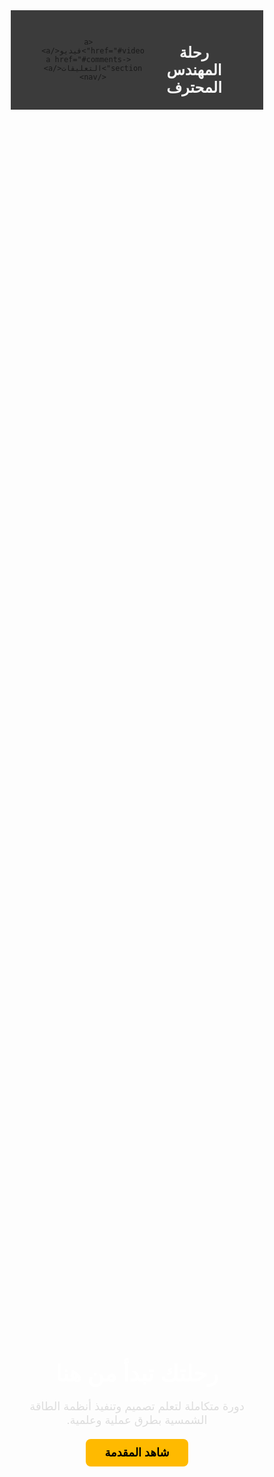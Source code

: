 
<html lang="ar" dir="rtl">
<head>
  <meta charset="UTF-8" />
  <meta name="viewport" content="width=device-width, initial-scale=1.0" />
  <title>رحلة المهندس المحترف</title>
  <link href="https://fonts.googleapis.com/css2?family=Cairo:wght@400;700&display=swap" rel="stylesheet" />
  <style>
    * {
      margin: 0;
      padding: 0;
      box-sizing: border-box;
      font-family: 'Cairo', sans-serif;
    }

    body {
      background: linear-gradient(to right, #0f0f0f, #1c1c1c);
      color: #ffffff;
      line-height: 1.6;
    }

    header {
      padding: 20px 40px;
      background-color: #111111d0;
      display: flex;
      justify-content: space-between;
      align-items: center;
      border-bottom: 1px solid #333;
    }

    header h1 {
      font-size: 24px;
      color: #f9f9f9;
    }

    nav a {
      color: #ccc;
      text-decoration: none;
      margin-left: 20px;
      font-size: 16px;
      transition: color 0.3s;
    }

    nav a:hover {
      color: #ffffff;
    }

    .hero {
      position: relative;
      background-image: url('Images/hero.png');
      background-size: cover;
      background-position: center;
      height: 100vh;
      display: flex;
      align-items: center;
      justify-content: center;
      text-align: center;
    }

    .hero::after {
      content: '';
      position: absolute;
      top: 0; left: 0;
      width: 100%; height: 100%;
      background-color: rgba(0,0,0,0.6);
      z-index: 1;
    }

    .hero-content {
      position: relative;
      z-index: 2;
      max-width: 800px;
      padding: 20px;
    }

    .hero h2 {
      font-size: 36px;
      margin-bottom: 20px;
      color: #ffffff;
    }

    .hero p {
      font-size: 18px;
      color: #dddddd;
      margin-bottom: 30px;
    }

    .hero a.button {
      padding: 12px 30px;
      background-color: #ffba00;
      color: #000;
      font-weight: bold;
      border: none;
      border-radius: 8px;
      text-decoration: none;
      font-size: 18px;
      transition: background-color 0.3s;
    }

    .hero a.button:hover {
      background-color: #ffaa00;
    }

    #video {
      padding: 60px 20px;
      text-align: center;
    }

    iframe {
      max-width: 100%;
      border-radius: 12px;
    }

    #comments-section {
      background-color: #111;
      padding: 40px 20px;
      max-width: 800px;
      margin: auto;
    }

    form {
      background: #1e1e1e;
      padding: 20px;
      border-radius: 10px;
      margin-bottom: 40px;
    }

    label {
      display: block;
      margin: 10px 0 5px;
    }

    input, textarea, select {
      width: 100%;
      padding: 10px;
      margin-bottom: 15px;
      border: none;
      border-radius: 8px;
      background: #2c2c2c;
      color: #fff;
    }

    button {
      background: #ffc107;
      color: #000;
      font-weight: bold;
      padding: 12px 20px;
      border: none;
      border-radius: 8px;
      cursor: pointer;
      transition: background 0.3s;
    }

    button:hover {
      background: #e0a800;
    }

    .comment-card {
      background-color: #1f1f1f;
      border: 1px solid #333;
      border-radius: 12px;
      padding: 15px;
      margin-bottom: 20px;
      box-shadow: 0 4px 12px rgba(0,0,0,0.2);
    }

    .comment-name {
      font-weight: bold;
      color: #ffba00;
    }

    .comment-stars {
      color: gold;
    }

    .comment-text {
      margin-top: 10px;
      color: #eee;
      line-height: 1.6;
    }

    .reply-card {
      background-color: #2a2a2a;
      margin-top: 10px;
      margin-right: 20px;
      border-left: 3px solid #ffba00;
      padding: 10px;
      border-radius: 8px;
    }

    footer {
      background-color: #101010;
      text-align: center;
      padding: 20px;
      color: #666;
      font-size: 14px;
      margin-top: 60px;
    }

    @media (max-width: 768px) {
      .hero h2 {
        font-size: 28px;
      }

      .hero p {
        font-size: 16px;
      }

      header {
        flex-direction: column;
        align-items: flex-start;
      }

      nav {
        margin-top: 10px;
      }
    }
  </style>
</head>
<body>

  <header>
    <h1>رحلة المهندس المحترف</h1>
    <nav>
     
      <a href="#video">فيديو</a>
      <a href="#comments-section">التعليقات</a>
    </nav>
  </header>

  <section class="hero">
    <div class="hero-content">
      <h2>رحلتك تبدأ من هنا</h2>
      <p>دورة متكاملة لتعلم تصميم وتنفيذ أنظمة الطاقة الشمسية بطرق عملية وعلمية.</p>
      <a href="#video" class="button">شاهد المقدمة</a>
    </div>
  </section>

  <section id="video">
    <h2 style="margin-bottom: 20px;">🎥 المحاضرة</h2>
    <iframe width="800" height="450"
      src="https://www.youtube.com/embed/zW9ZX-SZKtE"
      frameborder="0" allowfullscreen></iframe>
  </section>

  <section id="comments-section">
    <h2>💬 قسم التعليقات</h2>
    <form id="commentForm">
      <label>الاسم:</label>
      <input type="text" name="name" required>

      <label>البريد الإلكتروني (اختياري):</label>
      <input type="email" name="email">

      <label>التقييم:</label>
      <select name="rating">
        <option value="5">⭐️⭐️⭐️⭐️⭐️</option>
        <option value="4">⭐️⭐️⭐️⭐️</option>
        <option value="3">⭐️⭐️⭐️</option>
        <option value="2">⭐️⭐️</option>
        <option value="1">⭐️</option>
      </select>

      <label>التعليق:</label>
      <textarea name="comment" required></textarea>

      <input type="hidden" name="parentId" value="">
      <button type="submit">إرسال</button>
    </form>

    <div id="comments"></div>
  </section>

  <footer>
    &copy; 2025 جميع الحقوق محفوظة - رحلة المهندس المحترف
  </footer>

  <script>
    const scriptURL = "https://script.google.com/macros/s/AKfycbwf8tweD-5tqM_YmtW0STnFn3rwpharalcK8tvb4t68jJs59V5SSwf4VDdhT4txUj760w/exec";

    document.getElementById("commentForm").addEventListener("submit", function(e) {
      e.preventDefault();
      const form = e.target;
      const formData = new FormData(form);

      fetch(scriptURL, {
        method: 'POST',
        body: formData
      }).then(() => {
        alert("✅ تم إرسال التعليق");
        form.reset();
        loadComments();
      });
    });

    function createCommentHtml(comment) {
      const div = document.createElement("div");
      div.className = "comment-card";
      div.innerHTML = `
        <div class="comment-name">${comment.name}</div>
        <div class="comment-stars">${'⭐️'.repeat(comment.rating)}</div>
        <div class="comment-text">${comment.comment}</div>
      `;
      return div;
    }

    function loadComments() {
      fetch(scriptURL)
        .then(res => res.json())
        .then(data => {
          const commentSection = document.getElementById("comments");
          commentSection.innerHTML = "";
          const parents = data.filter(c => !c.parentId);
          parents.reverse().forEach(comment => {
            commentSection.appendChild(createCommentHtml(comment));
          });
        });
    }

    window.onload = loadComments;
  </script>
</body>
</html>
